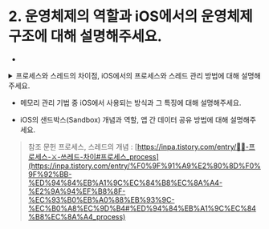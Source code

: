 # 2. 운영체제의 역할과 iOS에서의 운영체제 구조에 대해 설명해주세요.


- 
<details>
    <summary>프로세스와 스레드의 차이점, iOS에서의 프로세스와 스레드 관리 방법에 대해 설명해주세요.</summary>

        --프로세스(Process)의 정의--
        
        흔히 사용할 수 있는 프로그램(.exe, .dmg 등)이 실행되어 작동되고 있는 상태를 프로세스 라고 정의할 수 있을 것 같다.
        
        조금 더 세부적으로 들어가자면 코드가 (프로그램이) 실행되어 보조기억장치(HDD, SSD 등)에서 주기억장치(RAM)에 데이터를 불러오고 CPU에 작업을 할당하여 연산을 진행 중인 상태라고 할 수 있겠다.
        
        프로세스의 자원 구조는 [Stack - Heap - Data - Code] 의 구조를 따른다 
        
        Stack과 Heap의 영역은 동적으로 할당되어 늘어나거나 줄어들 수 있다.
        
        - 스택 영역(Stack) : 지역 변수와 같은 호출한 함수가 종료되면 되돌아올 임시적인 자료를 저장하는 독립적인 공간이다. Stack은 함수의 호출과 함께 할당되며, 함수의 호출이 완료되면 소멸한다. 만일 stack 영역을 초과하면 stack overflow 에러가 발생한다.
        - 힙 영역(Heap) : 생성자, 인스턴스와 같은 동적으로 할당되는 데이터들을 위해 존재하는 공간이다. 사용자에 의해 메모리 공간이 동적으로 할당되고 해제된다.
        - 데이터 영역(Data) : 코드가 실행되면서 사용하는 전역 변수나 각종 데이터들이 모여있다. 데이터영역은 .data ,.rodata, .bss 영역으로 세분화 된다.
            - .data : 전역 변수 또는 static 변수 등 프로그램이 사용하는 데이터를 저장
            - .BSS : 초기값 없는 전역 변수, static 변수가 저장
            - .rodata : const같은 상수 키워드 선언 된 변수나 문자열 상수가 저장
        - 코드 영역(Code / Text) : 프로그래머가 작성한 프로그램 함수들의 코드가 CPU가 해석 가능한 기계어 형태로 저장되어 있다.

        --스레드(Thread)의 정의--
            
        프로그램이 복잡해짐에 따라 하나의 프로그램에서 여러가지의 작업이 필요하게 되었는데, 이를 타파하기 위해 나온 개념이 스레드이다.
        
        스레드는 프로세스내에서 동시적으로 진행될 수 있는 실행 흐름이다.
        
        여러개가 있다면 이를 멀티(다중) 스레드 라고 부른다.
        
        예로 Chrome을 실행시켜 데이터들을 다운로드 받으면서 웹 서핑이 가능한 것이다.
        
        위를 읽으면 “프로그램을 많이 키면 되는거 아냐?” 라는 의구심이 들 수 있다.
        ’’’
        
        프로세스는 각 프로세스 마다 메모리가 별도로 관리되므로 생성시에 필요한 정보를 죄다 복사해 줘야 하다보니 생성 및 제거가 느리고 프로세스간 정보 교환이 어려운 데다 상당량의 메모리를 중복해서 지녀야 한다. 또한 숫자가 늘어날 수록 Context Switching 부담이 상당해진다.
        
        ’’’
        
        스레드의 자원 구조는 Stack 영역 한가지만 가진다. 
        
        그 이유는 프로세서의 Heap, Data, Code 영역을 공유하여 사용하기 때문이다.
        
        각각의 스레드는 별도의 Stack을 가지고 있지만 Heap 메모리(프로세스)는 고유하기 때문에 서로 다른 스레드에서 가져와 읽고 쓸 수 있게 된다.
        
        --둘의 차이점--
        
        프로세스와 스레드는 개념의 범위부터 다르다. 스레드는 프로세스 안에 포함되어 있기 때문이다.
        
        운영체제가 프로세스에게 Code/Data/Stack/Heap 메모리 영역을 할당해 주고 최소 작업 단위로 삼는 반면, 스레드는 프로세스 내에서 Stack 메모리 영역을 제외한 다른 메모리 영역을 같은 프로세스 내 다른 스레드와 공유한다.
        
        프로세스는 다른 프로세스와 정보를 공유하려면 IPC를 사용하는 등의 번거로운 과정을 거쳐야 하지만, 스레드는 기본 구조 자체가 메모리를 공유하는 구조이기 때문에 다른 스레드와 정보 공유가 쉽다. 
        
        때문에 멀티태스킹보다 멀티스레드가 자원을 아낄 수 있게 된다. 다만 스레드의 스케줄링은 운영체제가 처리하지 않기 때문에 프로그래머가 직접 동기화 문제에 대응할 수 있어야 한다.
        
        
        --iOS에서의 프로세스, 스레드 관리 방법--
</details>
        
        
- 메모리 관리 기법 중 iOS에서 사용되는 방식과 그 특징에 대해 설명해주세요.
    
    
- iOS의 샌드박스(Sandbox) 개념과 역할, 앱 간 데이터 공유 방법에 대해 설명해주세요.
    
    

> 참조 문헌
프로세스, 스레드의 개념 : 
   [https://inpa.tistory.com/entry/👩‍💻-프로세스-⚔️-쓰레드-차이#프로세스_process](https://inpa.tistory.com/entry/%F0%9F%91%A9%E2%80%8D%F0%9F%92%BB-%ED%94%84%EB%A1%9C%EC%84%B8%EC%8A%A4-%E2%9A%94%EF%B8%8F-%EC%93%B0%EB%A0%88%EB%93%9C-%EC%B0%A8%EC%9D%B4#%ED%94%84%EB%A1%9C%EC%84%B8%EC%8A%A4_process)
>
